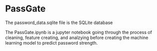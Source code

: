# PassGate
The password_data.sqlite file is the SQLite database 

The PassGate.ipynb is a jupyter notebook going through the process of cleaning, feature creating, and analzying before creating the machine learning model to predict password strength. 
